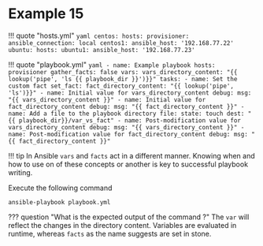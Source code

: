 # Example 15

!!! quote "hosts.yml"
    ```yaml
    centos:
      hosts:
        provisioner:
          ansible_connection: local
        centos1:
          ansible_host: '192.168.77.22'
    ubuntu:
      hosts:
        ubuntu1:
          ansible_host: '192.168.77.23'
    ```

!!! quote "playbook.yml"
    ```yaml
    - name: Example playbook
      hosts: provisioner
      gather_facts: false
      vars:
        vars_directory_content: "{{ lookup('pipe', 'ls {{ playbook_dir }}')}}"
      tasks:
        - name: Set the custom fact
          set_fact:
            fact_directory_content: "{{ lookup('pipe', 'ls')}}"
        - name: Initial value for vars_directory_content
          debug:
            msg: "{{ vars_directory_content }}"
        - name: Initial value for fact_directory_content
          debug:
            msg: "{{ fact_directory_content }}"
        - name: Add a file to the playbook directory
          file:
            state: touch
            dest: "{{ playbook_dir}}/var_vs_fact"
        - name: Post-modification value for vars_directory_content
          debug:
            msg: "{{ vars_directory_content }}"
        - name: Post-modification value for fact_directory_content
          debug:
            msg: "{{ fact_directory_content }}"
    ```

!!! tip
    In Ansible `vars` and `facts` act in a different manner. Knowing when and how to use on of these concepts or another is key to successful playbook writing.

Execute the following command
```
ansible-playbook playbook.yml
```

??? question "What is the expected output of the command ?"
    The `var` will reflect the changes in the directory content. Variables are evaluated in runtime, whereas `facts` as the name suggests are set in stone.
